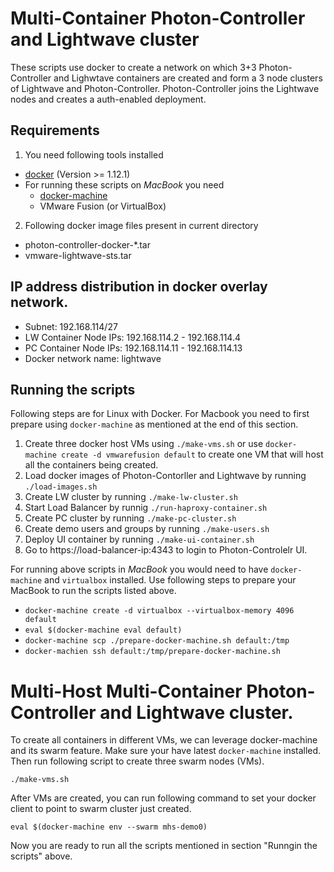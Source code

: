 # Multi-Container Photon-Controller and Lightwave cluster
These scripts use docker to create a network on which 3+3 Photon-Controller and Lighwtave containers
are created and form a 3 node clusters of Lightwave and Photon-Controller. Photon-Controller joins
the Lightwave nodes and creates a auth-enabled deployment.


## Requirements
1. You need following tools installed
  * [docker](https://docs.docker.com/engine/installation/) (Version >= 1.12.1)
  * For running these scripts on *MacBook* you need
    * [docker-machine](https://docs.docker.com/machine/install-machine/)
    * VMware Fusion (or VirtualBox)

2. Following docker image files present in current directory
  * photon-controller-docker-*.tar
  * vmware-lightwave-sts.tar

## IP address distribution in docker overlay network.

* Subnet: 192.168.114/27
* LW Container Node IPs: 192.168.114.2 - 192.168.114.4
* PC Container Node IPs: 192.168.114.11 - 192.168.114.13
* Docker network name: lightwave

## Running the scripts
Following steps are for Linux with Docker. For Macbook you need to first prepare using `docker-machine` as mentioned at the end of this section.

1. Create three docker host VMs using `./make-vms.sh` or use `docker-machine create -d vmwarefusion default` to create one VM that will host all the containers being created.
2. Load docker images of Photon-Contorller and Lightwave by running `./load-images.sh`
3. Create LW cluster by running `./make-lw-cluster.sh`
4. Start Load Balancer by runnig `./run-haproxy-container.sh`
5. Create PC cluster by running `./make-pc-cluster.sh`
6. Create demo users and groups by running `./make-users.sh`
7. Deploy UI container by running `./make-ui-container.sh`
8. Go to https://load-balancer-ip:4343 to login to Photon-Controlelr UI.

For running above scripts in *MacBook* you would need to have `docker-machine` and `virtualbox` installed.
Use following steps to prepare your MacBook to run the scripts listed above.
* `docker-machine create -d virtualbox --virtualbox-memory 4096 default`
* `eval $(docker-machine eval default)`
* `docker-machine scp ./prepare-docker-machine.sh default:/tmp`
* `docker-machien ssh default:/tmp/prepare-docker-machine.sh`

# Multi-Host Multi-Container Photon-Controller and Lightwave cluster.
To create all containers in different VMs, we can leverage docker-machine and its swarm feature.
Make sure your have latest `docker-machine` installed. Then run following script to create three
swarm nodes (VMs).
```
./make-vms.sh
```
After VMs are created, you can run following command to set your docker client to point to swarm cluster
just created.
```
eval $(docker-machine env --swarm mhs-demo0)
```
Now you are ready to run all the scripts mentioned in section "Runngin the scripts" above.
